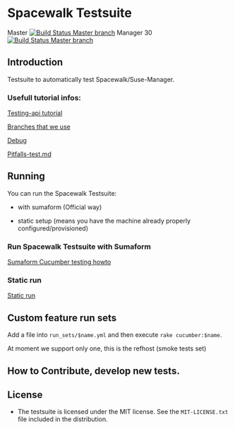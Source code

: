 
# Spacewalk Testsuite

Master
[![Build Status Master branch](https://travis-ci.org/SUSE/spacewalk-testsuite-base.svg?branch=master)](https://travis-ci.org/SUSE/spacewalk-testsuite-base)
Manager 30
[![Build Status Master branch](https://travis-ci.org/SUSE/spacewalk-testsuite-base.svg?branch=manager30)](https://travis-ci.org/SUSE/spacewalk-testsuite-base)


## Introduction

Testsuite to automatically test Spacewalk/Suse-Manager.

### Usefull tutorial infos:

[Testing-api tutorial](docs/api-call.md)

[Branches that we use](docs/branches.md)

[Debug](docs/Debug.md)

[Pitfalls-test.md](docs/Pitfalls)

## Running

You can run the Spacewalk Testsuite:

* with sumaform (Official way)

* static setup (means you have the machine already properly configured/provisioned)

### Run Spacewalk Testsuite with Sumaform 

[Sumaform Cucumber testing howto](docs/sumaform-howto.md)

### Static run
[Static run](docs/static-run.md)


## Custom feature run sets

Add a file into `run_sets/$name.yml` and then execute `rake cucumber:$name`.

At moment we support only one, this is the refhost (smoke tests set)

## How to Contribute, develop new tests.


## License

* The testsuite is licensed under the MIT license. See the `MIT-LICENSE.txt` file included in the distribution.




